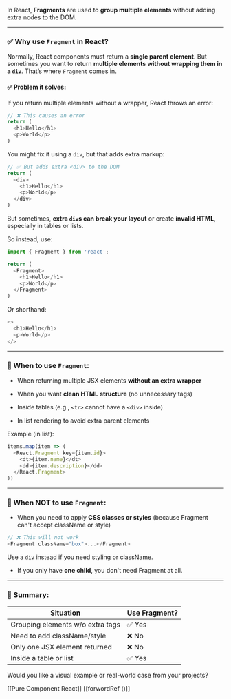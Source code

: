 In React, **Fragments** are used to **group multiple elements** without adding extra nodes to the DOM.

---

### ✅ Why use `Fragment` in React?

Normally, React components must return a **single parent element**. But sometimes you want to return **multiple elements** **without wrapping them in a `div`**. That’s where `Fragment` comes in.

#### ✅ Problem it solves:

If you return multiple elements without a wrapper, React throws an error:

```js
// ❌ This causes an error
return (
  <h1>Hello</h1>
  <p>World</p>
)
```

You might fix it using a `div`, but that adds extra markup:

```js
// ✅ But adds extra <div> to the DOM
return (
  <div>
    <h1>Hello</h1>
    <p>World</p>
  </div>
)
```

But sometimes, **extra `div`s can break your layout** or create **invalid HTML**, especially in tables or lists.

So instead, use:

```js
import { Fragment } from 'react';

return (
  <Fragment>
    <h1>Hello</h1>
    <p>World</p>
  </Fragment>
)
```

Or shorthand:

```js
<>
  <h1>Hello</h1>
  <p>World</p>
</>
```

---

### 📌 When to use `Fragment`:

- When returning multiple JSX elements **without an extra wrapper**
    
- When you want **clean HTML structure** (no unnecessary tags)
    
- Inside tables (e.g., `<tr>` cannot have a `<div>` inside)
    
- In list rendering to avoid extra parent elements
    

Example (in list):

```js
items.map(item => (
  <React.Fragment key={item.id}>
    <dt>{item.name}</dt>
    <dd>{item.description}</dd>
  </React.Fragment>
))
```

---

### 🚫 When NOT to use `Fragment`:

- When you need to apply **CSS classes or styles** (because Fragment can't accept className or style)
    

```js
// ❌ This will not work
<Fragment className="box">...</Fragment>
```

Use a `div` instead if you need styling or className.

- If you only have **one child**, you don't need Fragment at all.
    

---

### 🔁 Summary:

|Situation|Use Fragment?|
|---|---|
|Grouping elements w/o extra tags|✅ Yes|
|Need to add className/style|❌ No|
|Only one JSX element returned|❌ No|
|Inside a table or list|✅ Yes|

Would you like a visual example or real-world case from your projects?

[[Pure Component React]]
[[forwordRef ()]]